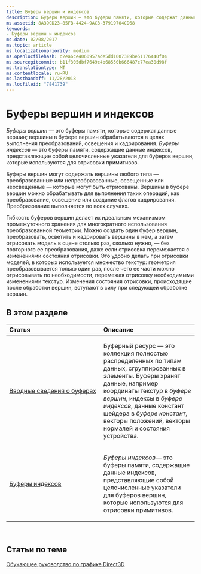 ```yaml
---
title: Буферы вершин и индексов
description: Буферы вершин — это буферы памяти, которые содержат данные вершин; вершины в буфере вершин обрабатываются в целях выполнения преобразований, освещения и кадрирования.
ms.assetid: 8A39CD23-85FB-4424-9AC3-37919704CD68
keywords:
- Буферы вершин и индексов
ms.date: 02/08/2017
ms.topic: article
ms.localizationpriority: medium
ms.openlocfilehash: d2ea6ce4060957ade5dd1007389be51176440f04
ms.sourcegitcommit: b11f305dbf7649c4b68550b666487c77ea30d98f
ms.translationtype: MT
ms.contentlocale: ru-RU
ms.lasthandoff: 11/28/2018
ms.locfileid: "7841739"
---
```

# <a name="vertex-and-index-buffers"></a>Буферы вершин и индексов


*Буферы вершин* — это буферы памяти, которые содержат данные вершин; вершины в буфере вершин обрабатываются в целях выполнения преобразований, освещения и кадрирования. *Буферы индексов* — это буферы памяти, содержащие данные индексов, представляющие собой целочисленные указатели для буферов вершин, которые используются для отрисовки примитивов.

Буферы вершин могут содержать вершины любого типа — преобразованные или непреобразованные, освещенные или неосвещенные — которые могут быть отрисованы. Вершины в буфере вершин можно обрабатывать для выполнения таких операций, как преобразование, освещение или создание флагов кадрирования. Преобразование выполняется во всех случаях.

Гибкость буферов вершин делает их идеальным механизмом промежуточного хранения для многократного использования преобразованной геометрии. Можно создать один буфер вершин, преобразовать, осветить и кадрировать вершины в нем, а затем отрисовать модель в сцене столько раз, сколько нужно, — без повторного ее преобразования, даже если отрисовка перемежается с изменениями состояния отрисовки. Это удобно делать при отрисовки моделей, в которых используется множество текстур: геометрия преобразовывается только один раз, после чего ее части можно отрисовывать по необходимости, перемежая отрисовку необходимыми изменениями текстур. Изменения состояния отрисовки, происходящие после обработки вершин, вступают в силу при следующей обработке вершин.

## <a name="span-idin-this-sectionspanin-this-section"></a><span id="in-this-section"></span>В этом разделе


<table>
<colgroup>
<col width="50%" />
<col width="50%" />
</colgroup>
<thead>
<tr class="header">
<th align="left">Статья</th>
<th align="left">Описание</th>
</tr>
</thead>
<tbody>
<tr class="odd">
<td align="left"><p><a href="introduction-to-buffers.md">Вводные сведения о буферах</a></p></td>
<td align="left"><p>Буферный ресурс — это коллекция полностью распределенных по типам данных, сгруппированных в элементы. Буферы хранят данные, например координаты текстур в <em>буфере вершин</em>, индексы в <em>буфере индексов</em>, данные констант шейдера в <em>буфере констант</em>, векторы положений, векторы нормалей и состояния устройства.</p></td>
</tr>
<tr class="even">
<td align="left"><p><a href="index-buffers.md">Буферы индексов</a></p></td>
<td align="left"><p><em>Буферы индексов</em>— это буферы памяти, содержащие данные индексов, представляющие собой целочисленные указатели для буферов вершин, которые используются для отрисовки примитивов.</p></td>
</tr>
</tbody>
</table>

 

## <a name="span-idrelated-topicsspanrelated-topics"></a><span id="related-topics"></span>Статьи по теме


[Обучающее руководство по графике Direct3D](index.md)

 

 




